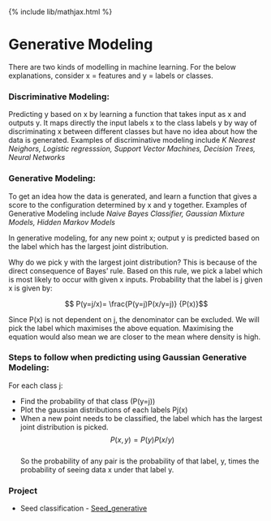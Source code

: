 {% include lib/mathjax.html %}
 
# Generative Modeling

There are two kinds of modelling in machine learning.
For the below explanations, consider x = features and y = labels or classes.

### Discriminative Modeling:
Predicting y based on x by learning a function that takes input as x and outputs y. It maps directly the input labels x to the class labels y by way of  discriminating x between different classes but have no idea about how the data is generated.
Examples of discriminative modeling include _K Nearest Neighors, Logistic regresssion, Support Vector Machines, Decision Trees, Neural Networks_

### Generative Modeling:
To get an idea how the data is generated, and learn a function that gives a score to the configuration determined by x and y together.
Examples of Generative Modeling include _Naive Bayes Classifier, Gaussian Mixture Models, Hidden Markov Models_

In generative modeling, for any new point x; output y is predicted based on the label which has the largest joint distribution.

Why do we pick y with the largest joint distribution?
This is because of the direct consequence of Bayes’ rule. Based on this rule, we pick a label which is most likely to occur with given x inputs.
Probability that the label is j given x is given by:

$$ P(y=j/x)= \frac{P(y=j)P(x/y=j)} {P(x)}$$
                                       
Since P(x) is not dependent on j, the denominator can be excluded. We will pick the label which maximises the above equation.
Maximising the equation would also mean we are closer to the mean where density is high.

### Steps to follow when predicting using Gaussian Generative Modeling:

For each class j:
* Find the probability of that class (P(y=j))
* Plot the gaussian distributions of each labels Pj(x)
* When a new point needs to be classified, the label which has the largest joint distribution is picked. $$P(x,y) = P(y)P(x/y)$$              
   So the probability of any pair is the probability of that label, y, times the probability of seeing data x under that label y.

### Project
- Seed classification - [Seed_generative](https://github.com/pskaranth/thelearningcurve/tree/master/Classification/generative)
